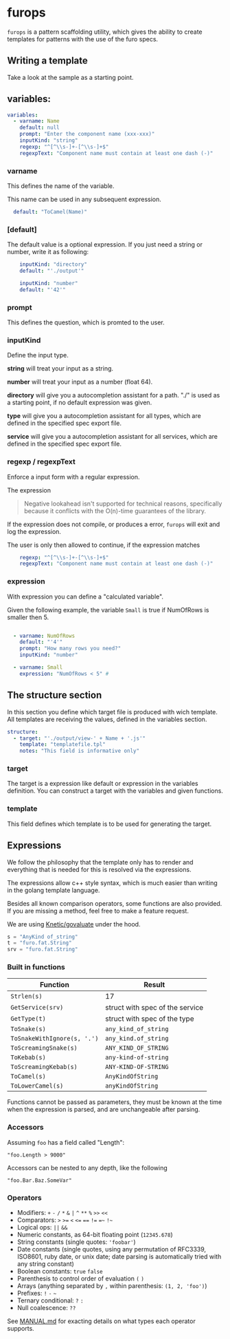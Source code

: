 # furops
 
`furops` is a pattern scaffolding utility, which gives the ability to create templates for patterns with the use of 
the furo specs.

## Writing a template
Take a look at the sample as a starting point.

## variables:

```yaml
variables:
  - varname: Name
    default: null
    prompt: "Enter the component name (xxx-xxx)"
    inputKind: "string"
    regexp: "^[^\\s-]+-[^\\s-]+$"
    regexpText: "Component name must contain at least one dash (-)"
```

### varname
This defines the name of the variable. 

This name can be used in any subsequent expression.

```yaml
  default: "ToCamel(Name)"
```

### [default]
The default value is a optional expression.
If you just need a string or number, write it as following:
```yaml 
    inputKind: "directory"
    default: "'./output'"
```    
    
```yaml     
    inputKind: "number"
    default: "'42'"
```

### prompt
This defines the question, which is promted to the user.


### inputKind
Define the input type. 

**string** will treat your input as a string.

**number** will treat your input as a number (float 64).

**directory** will give you a autocompletion assistant for a path. "./" is used as a starting point, if no default expression was given.

**type** will give you a autocompletion assistant for all types, which are defined in the specified spec export file.

**service** will give you a autocompletion assistant for all services, which are defined in the specified spec export file.

### regexp / regexpText
Enforce a input form with a regular expression. 

The expression
> Negative lookahead isn't supported for technical reasons, specifically because it conflicts with the O(n)-time guarantees of the library.

If the expression does not compile, or produces a error, `furops` will exit and log the expression.

The user is only then allowed to continue, if the expression matches
```yaml
    regexp: "^[^\\s-]+-[^\\s-]+$"
    regexpText: "Component name must contain at least one dash (-)"
```

### expression
With expression you can define a "calculated variable".

Given the following example, the variable `Small` is true if NumOfRows is smaller then 5.
```yaml

  - varname: NumOfRows
    default: "'4'"
    prompt: "How many rows you need?"
    inputKind: "number"

  - varname: Small
    expression: "NumOfRows < 5" #

```

## The structure section
In this section you define which target file is produced with wich template.
All templates are receiving the values, defined in the variables section.

```yaml
structure:
  - target: "'./output/view-' + Name + '.js'"
    template: "templatefile.tpl"
    notes: "This field is informative only"
```

### target
The target is a expression like default or expression in the variables definition.
You can construct a target with the variables and given functions.

### template
This field defines which template is to be used for generating the target.

## Expressions
We follow the philosophy that the template only has to render and everything that is needed for this is resolved via the expressions.

The expressions allow c++ style syntax, which is much easier than writing in the golang template language.

Besides all known comparison operators, some functions are also provided. If you are missing a method, feel free to make a feature request.

We are using [Knetic/govaluate](https://github.com/Knetic/govaluate) under the hood. 
```go
s = "AnyKind of_string"
t = "furo.fat.String"
srv = "furo.fat.String"
```

### Built in functions

| Function                    | Result                          |
|-----------------------------|---------------------------------|
| `Strlen(s)`                 | 17                              |
| `GetService(srv)`           | struct with spec of the service |
| `GetType(t)`                | struct with spec of the type    |
| `ToSnake(s)`                | `any_kind_of_string`            |
| `ToSnakeWithIgnore(s, '.')` | `any_kind.of_string`            |
| `ToScreamingSnake(s)`       | `ANY_KIND_OF_STRING`            |
| `ToKebab(s)`                | `any-kind-of-string`            |
| `ToScreamingKebab(s)`       | `ANY-KIND-OF-STRING`            |
| `ToCamel(s)`                | `AnyKindOfString`               |
| `ToLowerCamel(s)`           | `anyKindOfString`               |


Functions cannot be passed as parameters, they must be known at the time when the expression is parsed, and are unchangeable after parsing.

### Accessors

 Assuming `foo` has a field called "Length":

	"foo.Length > 9000"

Accessors can be nested to any depth, like the following

	"foo.Bar.Baz.SomeVar"


###  Operators

* Modifiers: `+` `-` `/` `*` `&` `|` `^` `**` `%` `>>` `<<`
* Comparators: `>` `>=` `<` `<=` `==` `!=` `=~` `!~`
* Logical ops: `||` `&&`
* Numeric constants, as 64-bit floating point (`12345.678`)
* String constants (single quotes: `'foobar'`)
* Date constants (single quotes, using any permutation of RFC3339, ISO8601, ruby date, or unix date; date parsing is automatically tried with any string constant)
* Boolean constants: `true` `false`
* Parenthesis to control order of evaluation `(` `)`
* Arrays (anything separated by `,` within parenthesis: `(1, 2, 'foo')`)
* Prefixes: `!` `-` `~`
* Ternary conditional: `?` `:`
* Null coalescence: `??`

See [MANUAL.md](https://github.com/Knetic/govaluate/blob/master/MANUAL.md) for exacting details on what types each operator supports.

